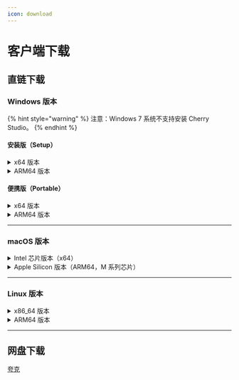 ```yaml
---
icon: download
---
```


# 客户端下载

## 直链下载

### Windows 版本

{% hint style="warning" %}
注意：Windows 7 系统不支持安装 Cherry Studio。
{% endhint %}

#### 安装版（Setup）

<details>

<summary>x64 版本</summary>

主线路：

【[Cherry Studio 官网](https://cherry-ai.com/download)】 【[GitHub](https://github.com/CherryHQ/cherry-studio/releases/download/v1.3.5/Cherry-Studio-1.3.5-x64-setup.exe)】

备用线路：

【[线路1](https://download-cf.ocoolai.com/https://github.com/CherryHQ/cherry-studio/releases/download/v1.3.5/Cherry-Studio-1.3.5-x64-setup.exe)】 【[线路2](https://download.ocoolai.com/https://github.com/CherryHQ/cherry-studio/releases/download/v1.3.5/Cherry-Studio-1.3.5-x64-setup.exe)】 【[线路3](https://download.ocoolai.online/https://github.com/CherryHQ/cherry-studio/releases/download/v1.3.5/Cherry-Studio-1.3.5-x64-setup.exe)】

</details>

<details>

<summary>ARM64 版本</summary>

主线路：

【[Cherry Studio 官网](https://cherry-ai.com/download)】 【[GitHub](https://github.com/CherryHQ/cherry-studio/releases/download/v1.3.5/Cherry-Studio-1.3.5-arm64-setup.exe)】

备用线路：

【[线路1](https://download-cf.ocoolai.com/https://github.com/CherryHQ/cherry-studio/releases/download/v1.3.5/Cherry-Studio-1.3.5-arm64-setup.exe)】 【[线路2](https://download.ocoolai.com/https://github.com/CherryHQ/cherry-studio/releases/download/v1.3.5/Cherry-Studio-1.3.5-arm64-setup.exe)】 【[线路3](https://download.ocoolai.online/https://github.com/CherryHQ/cherry-studio/releases/download/v1.3.5/Cherry-Studio-1.3.5-arm64-setup.exe)】

</details>

#### 便携版（Portable）

<details>

<summary>x64 版本</summary>

主线路：

【[Cherry Studio 官网](https://cherry-ai.com/download)】 【[GitHub](https://github.com/CherryHQ/cherry-studio/releases/download/v1.3.5/Cherry-Studio-1.3.5-x64-portable.exe)】

备用线路：

【[线路1](https://download-cf.ocoolai.com/https://github.com/CherryHQ/cherry-studio/releases/download/v1.3.5/Cherry-Studio-1.3.5-x64-portable.exe)】 【[线路2](https://download.ocoolai.com/https://github.com/CherryHQ/cherry-studio/releases/download/v1.3.5/Cherry-Studio-1.3.5-x64-portable.exe)】 【[线路3](https://download.ocoolai.online/https://github.com/CherryHQ/cherry-studio/releases/download/v1.3.5/Cherry-Studio-1.3.5-x64-portable.exe)】

</details>

<details>

<summary>ARM64 版本</summary>

主线路：

【[Cherry Studio 官网](https://cherry-ai.com/download)】 【[GitHub](https://github.com/CherryHQ/cherry-studio/releases/download/v1.3.5/Cherry-Studio-1.3.5-arm64-portable.exe)】

备用线路：

【[线路1](https://download-cf.ocoolai.com/https://github.com/CherryHQ/cherry-studio/releases/download/v1.3.5/Cherry-Studio-1.3.5-arm64-portable.exe)】 【[线路2](https://download.ocoolai.com/https://github.com/CherryHQ/cherry-studio/releases/download/v1.3.5/Cherry-Studio-1.3.5-arm64-portable.exe)】 【[线路3](https://download.ocoolai.online/https://github.com/CherryHQ/cherry-studio/releases/download/v1.3.5/Cherry-Studio-1.3.5-arm64-portable.exe)】

</details>

***

### macOS 版本

<details>

<summary>Intel 芯片版本（x64）</summary>

主线路：

【[Cherry Studio 官网](https://cherry-ai.com/download)】 【[GitHub](https://github.com/CherryHQ/cherry-studio/releases/download/v1.3.5/Cherry-Studio-1.3.5-x64.dmg)】

备用线路：

【[线路1](https://download-cf.ocoolai.com/https://github.com/CherryHQ/cherry-studio/releases/download/v1.3.5/Cherry-Studio-1.3.5-x64.dmg)】 【[线路2](https://download.ocoolai.com/https://github.com/CherryHQ/cherry-studio/releases/download/v1.3.5/Cherry-Studio-1.3.5-x64.dmg)】 【[线路3](https://download.ocoolai.online/https://github.com/CherryHQ/cherry-studio/releases/download/v1.3.5/Cherry-Studio-1.3.5-x64.dmg)】

</details>

<details>

<summary>Apple Silicon 版本（ARM64，M 系列芯片）</summary>

主线路：

【[Cherry Studio 官网](https://cherry-ai.com/download)】 【[GitHub](https://github.com/CherryHQ/cherry-studio/releases/download/v1.3.5/Cherry-Studio-1.3.5-arm64.dmg)】

备用线路：

【[线路1](https://download-cf.ocoolai.com/https://github.com/CherryHQ/cherry-studio/releases/download/v1.3.5/Cherry-Studio-1.3.5-arm64.dmg)】 【[线路2](https://download.ocoolai.com/https://github.com/CherryHQ/cherry-studio/releases/download/v1.3.5/Cherry-Studio-1.3.5-arm64.dmg)】 【[线路3](https://download.ocoolai.online/https://github.com/CherryHQ/cherry-studio/releases/download/v1.3.5/Cherry-Studio-1.3.5-arm64.dmg)】

</details>

***

### Linux 版本

<details>

<summary>x86_64 版本</summary>

主线路：

【[Cherry Studio 官网](https://cherry-ai.com/download)】 【[GitHub](https://github.com/CherryHQ/cherry-studio/releases/download/v1.3.5/Cherry-Studio-1.3.5-x86_64.AppImage)】

备用线路：

【[线路1](https://download-cf.ocoolai.com/https://github.com/CherryHQ/cherry-studio/releases/download/v1.3.5/Cherry-Studio-1.3.5-x86_64.AppImage)】 【[线路2](https://download.ocoolai.com/https://github.com/CherryHQ/cherry-studio/releases/download/v1.3.5/Cherry-Studio-1.3.5-x86_64.AppImage)】 【[线路3](https://download.ocoolai.online/https://github.com/CherryHQ/cherry-studio/releases/download/v1.3.5/Cherry-Studio-1.3.5-x86_64.AppImage)】

</details>

<details>

<summary>ARM64 版本</summary>

主线路：

【[Cherry Studio 官网](https://cherry-ai.com/download)】 【[GitHub](https://github.com/CherryHQ/cherry-studio/releases/download/v1.3.5/Cherry-Studio-1.3.5-arm64.AppImage)】

备用线路：

【[线路1](https://download-cf.ocoolai.com/https://github.com/CherryHQ/cherry-studio/releases/download/v1.3.5/Cherry-Studio-1.3.5-arm64.AppImage)】 【[线路2](https://download.ocoolai.com/https://github.com/CherryHQ/cherry-studio/releases/download/v1.3.5/Cherry-Studio-1.3.5-arm64.AppImage)】 【[线路3](https://download.ocoolai.online/https://github.com/CherryHQ/cherry-studio/releases/download/v1.3.5/Cherry-Studio-1.3.5-arm64.AppImage)】

</details>

***

## 网盘下载

[夸克](https://pan.quark.cn/s/c8533a1ec63e#/list/share)
